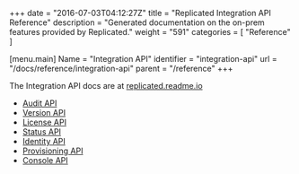 +++
date = "2016-07-03T04:12:27Z"
title = "Replicated Integration API Reference"
description = "Generated documentation on the on-prem features provided by Replicated."
weight = "591"
categories = [ "Reference" ]

[menu.main]
Name       = "Integration API"
identifier = "integration-api"
url        = "/docs/reference/integration-api"
parent     = "/reference"
+++

The Integration API docs are at [replicated.readme.io](https://replicated.readme.io/docs/integration-api-reference)

- [Audit API](https://replicated.readme.io/docs/audit-api)
- [Version API](https://replicated.readme.io/docs/version-api)
- [License API](https://replicated.readme.io/docs/license-api)
- [Status API](https://replicated.readme.io/docs/status-api)
- [Identity API](https://replicated.readme.io/docs/identity-api)
- [Provisioning API](https://replicated.readme.io/docs/provisioning-api)
- [Console API](https://replicated.readme.io/docs/console-api)